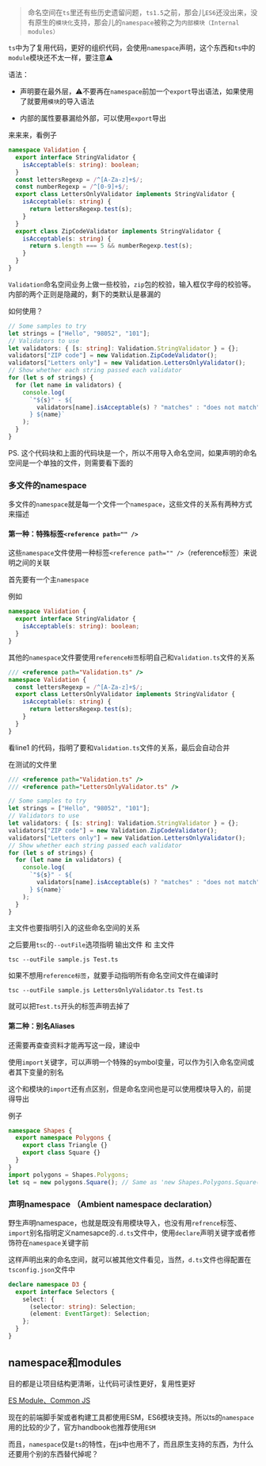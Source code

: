 > 命名空间在`ts`里还有些历史遗留问题，`ts1.5`之前，那会儿`ES6`还没出来，没有原生的`模块化`支持，那会儿的`namespace`被称之为`内部模块（Internal modules）`

`ts`中为了复用代码，更好的组织代码，会使用`namespace`声明，这个东西和`ts`中的`module`模块还不太一样，要注意⚠️

语法：

- 声明要在最外层，⚠️不要再在`namespace`前加一个`export`导出语法，如果使用了就要用`模块`的导入语法

- 内部的属性要暴漏给外部，可以使用`export`导出

来来来，看例子

```TypeScript
namespace Validation {
  export interface StringValidator {
    isAcceptable(s: string): boolean;
  }
  const lettersRegexp = /^[A-Za-z]+$/;
  const numberRegexp = /^[0-9]+$/;
  export class LettersOnlyValidator implements StringValidator {
    isAcceptable(s: string) {
      return lettersRegexp.test(s);
    }
  }
  export class ZipCodeValidator implements StringValidator {
    isAcceptable(s: string) {
      return s.length === 5 && numberRegexp.test(s);
    }
  }
}
```

`Validation`命名空间业务上做一些校验，`zip`包的校验，输入框仅字母的校验等。内部的两个正则是隐藏的，剩下的类默认是暴漏的

如何使用？

```TypeScript
// Some samples to try
let strings = ["Hello", "98052", "101"];
// Validators to use
let validators: { [s: string]: Validation.StringValidator } = {};
validators["ZIP code"] = new Validation.ZipCodeValidator();
validators["Letters only"] = new Validation.LettersOnlyValidator();
// Show whether each string passed each validator
for (let s of strings) {
  for (let name in validators) {
    console.log(
      `"${s}" - ${
        validators[name].isAcceptable(s) ? "matches" : "does not match"
      } ${name}`
    );
  }
}
```
PS. 这个代码块和上面的代码块是一个，所以不用导入命名空间，如果声明的命名空间是一个单独的文件，则需要看下面的



### 多文件的namespace

多文件的`namespace`就是每一个文件一个`namespace`，这些文件的关系有两种方式来描述



#### 第一种：特殊标签`<reference path="" />`

这些`namespace`文件使用一种标签`<reference path="" />`（reference标签）来说明之间的关联

首先要有一个主`namespace`

例如

```TypeScript
namespace Validation {
  export interface StringValidator {
    isAcceptable(s: string): boolean;
  }
}
```

其他的`namespace`文件要使用`reference标签`标明自己和`Validation.ts`文件的关系

```TypeScript
/// <reference path="Validation.ts" />
namespace Validation {
  const lettersRegexp = /^[A-Za-z]+$/;
  export class LettersOnlyValidator implements StringValidator {
    isAcceptable(s: string) {
      return lettersRegexp.test(s);
    }
  }
}
```
看line1 的代码，指明了要和`Validation.ts`文件的关系，最后会自动合并

在测试的文件里

```TypeScript
/// <reference path="Validation.ts" />
/// <reference path="LettersOnlyValidator.ts" />

// Some samples to try
let strings = ["Hello", "98052", "101"];
// Validators to use
let validators: { [s: string]: Validation.StringValidator } = {};
validators["ZIP code"] = new Validation.ZipCodeValidator();
validators["Letters only"] = new Validation.LettersOnlyValidator();
// Show whether each string passed each validator
for (let s of strings) {
  for (let name in validators) {
    console.log(
      `"${s}" - ${
        validators[name].isAcceptable(s) ? "matches" : "does not match"
      } ${name}`
    );
  }
}
```
主文件也要指明引入的这些命名空间的关系

之后要用`tsc`的`--outFile`选项指明 输出文件 和 主文件

```Shell
tsc --outFile sample.js Test.ts
```

如果不想用`reference标签`，就要手动指明所有命名空间文件在编译时

```Shell
tsc --outFile sample.js LettersOnlyValidator.ts Test.ts
```
就可以把`Test.ts`开头的标签声明去掉了



#### 第二种：别名Aliases

还需要再查查资料才能再写这一段，建设中

使用`import`关键字，可以声明一个特殊的symbol变量，可以作为引入命名空间或者其下变量的别名

这个和模块的`import`还有点区别，但是命名空间也是可以使用模块导入的，前提得导出

例子

```TypeScript
namespace Shapes {
  export namespace Polygons {
    export class Triangle {}
    export class Square {}
  }
}
import polygons = Shapes.Polygons;
let sq = new polygons.Square(); // Same as 'new Shapes.Polygons.Square()'
```



### 声明namespace （Ambient namespace declaration）

野生声明namespace，也就是既没有用模块导入，也没有用`refrence`标签、`import`别名指明定义namesapce的`.d.ts`文件中，使用`declare`声明关键字或者修饰符在`namespace`关键字前

这样声明出来的命名空间，就可以被其他文件看见，当然，`d.ts`文件也得配置在`tsconfig.json`文件中

```TypeScript
declare namespace D3 {
  export interface Selectors {
    select: {
      (selector: string): Selection;
      (element: EventTarget): Selection;
    };
  }
}
```

## namespace和modules

目的都是让项目结构更清晰，让代码可读性更好，复用性更好

[ES Module、Common JS](https://flowus.cn/f666b914-cdc3-4304-83f6-ea84e8271aea)

现在的前端脚手架或者构建工具都使用ESM，ES6模块支持。所以ts的`namespace`用的比较的少了，官方handbook也推荐使用`ESM`

而且，`namespace`仅是`ts`的特性，在js中也用不了，而且原生支持的东西，为什么还要用个别的东西替代掉呢？



